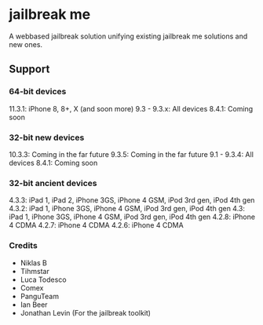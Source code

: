 # jailbreak me
A webbased jailbreak solution unifying existing jailbreak me solutions and new ones.


## Support

### 64-bit devices
11.3.1: iPhone 8, 8+, X (and soon more)
9.3 - 9.3.x: All devices
8.4.1: Coming soon

### 32-bit new devices
10.3.3: Coming in the far future
9.3.5: Coming in the far future
9.1 - 9.3.4: All devices
8.4.1: Coming soon

### 32-bit ancient devices
4.3.3: iPad 1, iPad 2, iPhone 3GS, iPhone 4 GSM, iPod 3rd gen, iPod 4th gen
4.3.2: iPad 1, iPhone 3GS, iPhone 4 GSM, iPod 3rd gen, iPod 4th gen
4.3: iPad 1, iPhone 3GS, iPhone 4 GSM, iPod 3rd gen, iPod 4th gen
4.2.8: iPhone 4 CDMA
4.2.7: iPhone 4 CDMA
4.2.6: iPhone 4 CDMA


### Credits
- Niklas B
- Tihmstar
- Luca Todesco
- Comex
- PanguTeam
- Ian Beer
- Jonathan Levin (For the jailbreak toolkit)
